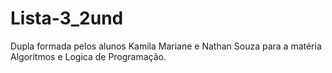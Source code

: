 # Lista-3_2und

Dupla formada pelos alunos Kamila Mariane e Nathan Souza para a matéria Algoritmos e Logica de Programação.
